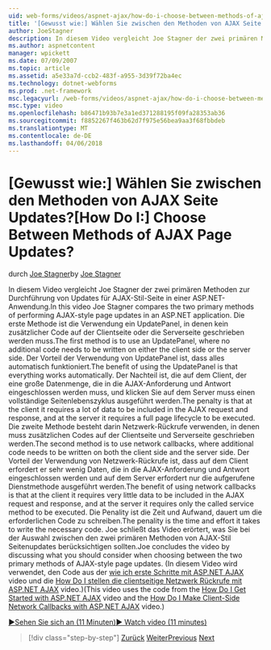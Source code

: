 ```yaml
---
uid: web-forms/videos/aspnet-ajax/how-do-i-choose-between-methods-of-ajax-page-updates
title: '[Gewusst wie:] Wählen Sie zwischen den Methoden von AJAX Seite Updates? | Microsoft-Dokumentation'
author: JoeStagner
description: In diesem Video vergleicht Joe Stagner der zwei primären Methoden zur Durchführung von Updates für AJAX-Stil-Seite in einer ASP.NET-Anwendung. Die erste Methode ist die Verwendung einer Upd...
ms.author: aspnetcontent
manager: wpickett
ms.date: 07/09/2007
ms.topic: article
ms.assetid: a5e33a7d-ccb2-483f-a955-3d39f72ba4ec
ms.technology: dotnet-webforms
ms.prod: .net-framework
msc.legacyurl: /web-forms/videos/aspnet-ajax/how-do-i-choose-between-methods-of-ajax-page-updates
msc.type: video
ms.openlocfilehash: b86471b93b7e3a1ed371288195f09fa28353ab36
ms.sourcegitcommit: f8852267f463b62d7f975e56bea9aa3f68fbbdeb
ms.translationtype: MT
ms.contentlocale: de-DE
ms.lasthandoff: 04/06/2018
---
```

<a name="how-do-i-choose-between-methods-of-ajax-page-updates"></a><span data-ttu-id="2524f-105">[Gewusst wie:] Wählen Sie zwischen den Methoden von AJAX Seite Updates?</span><span class="sxs-lookup"><span data-stu-id="2524f-105">[How Do I:] Choose Between Methods of AJAX Page Updates?</span></span>
====================
<span data-ttu-id="2524f-106">durch [Joe Stagner](https://github.com/JoeStagner)</span><span class="sxs-lookup"><span data-stu-id="2524f-106">by [Joe Stagner](https://github.com/JoeStagner)</span></span>

<span data-ttu-id="2524f-107">In diesem Video vergleicht Joe Stagner der zwei primären Methoden zur Durchführung von Updates für AJAX-Stil-Seite in einer ASP.NET-Anwendung.</span><span class="sxs-lookup"><span data-stu-id="2524f-107">In this video Joe Stagner compares the two primary methods of performing AJAX-style page updates in an ASP.NET application.</span></span> <span data-ttu-id="2524f-108">Die erste Methode ist die Verwendung ein UpdatePanel, in denen kein zusätzlicher Code auf der Clientseite oder die Serverseite geschrieben werden muss.</span><span class="sxs-lookup"><span data-stu-id="2524f-108">The first method is to use an UpdatePanel, where no additional code needs to be written on either the client side or the server side.</span></span> <span data-ttu-id="2524f-109">Der Vorteil der Verwendung von UpdatePanel ist, dass alles automatisch funktioniert.</span><span class="sxs-lookup"><span data-stu-id="2524f-109">The benefit of using the UpdatePanel is that everything works automatically.</span></span> <span data-ttu-id="2524f-110">Der Nachteil ist, die auf dem Client, der eine große Datenmenge, die in die AJAX-Anforderung und Antwort eingeschlossen werden muss, und klicken Sie auf dem Server muss einen vollständige Seitenlebenszyklus ausgeführt werden.</span><span class="sxs-lookup"><span data-stu-id="2524f-110">The penalty is that at the client it requires a lot of data to be included in the AJAX request and response, and at the server it requires a full page lifecycle to be executed.</span></span> <span data-ttu-id="2524f-111">Die zweite Methode besteht darin Netzwerk-Rückrufe verwenden, in denen muss zusätzlichen Codes auf der Clientseite und Serverseite geschrieben werden.</span><span class="sxs-lookup"><span data-stu-id="2524f-111">The second method is to use network callbacks, where additional code needs to be written on both the client side and the server side.</span></span> <span data-ttu-id="2524f-112">Der Vorteil der Verwendung von Netzwerk-Rückrufe ist, dass auf dem Client erfordert er sehr wenig Daten, die in die AJAX-Anforderung und Antwort eingeschlossen werden und auf dem Server erfordert nur die aufgerufene Dienstmethode ausgeführt werden.</span><span class="sxs-lookup"><span data-stu-id="2524f-112">The benefit of using network callbacks is that at the client it requires very little data to be included in the AJAX request and response, and at the server it requires only the called service method to be executed.</span></span> <span data-ttu-id="2524f-113">Die Penality ist die Zeit und Aufwand, dauert um die erforderlichen Code zu schreiben.</span><span class="sxs-lookup"><span data-stu-id="2524f-113">The penality is the time and effort it takes to write the necessary code.</span></span> <span data-ttu-id="2524f-114">Joe schließt das Video erörtert, was Sie bei der Auswahl zwischen den zwei primären Methoden von AJAX-Stil Seitenupdates berücksichtigen sollten.</span><span class="sxs-lookup"><span data-stu-id="2524f-114">Joe concludes the video by discussing what you should consider when choosing between the two primary methods of AJAX-style page updates.</span></span> <span data-ttu-id="2524f-115">(In diesem Video wird verwendet, den Code aus der [wie ich erste Schritte mit ASP.NET AJAX](how-do-i-get-started-with-aspnet-ajax.md) video und die [How Do I stellen die clientseitige Netzwerk Rückrufe mit ASP.NET AJAX](how-do-i-make-client-side-network-callbacks-with-aspnet-ajax.md) video.)</span><span class="sxs-lookup"><span data-stu-id="2524f-115">(This video uses the code from the [How Do I Get Started with ASP.NET AJAX](how-do-i-get-started-with-aspnet-ajax.md) video and the [How Do I Make Client-Side Network Callbacks with ASP.NET AJAX](how-do-i-make-client-side-network-callbacks-with-aspnet-ajax.md) video.)</span></span>

[<span data-ttu-id="2524f-116">&#9654;Sehen Sie sich an (11 Minuten)</span><span class="sxs-lookup"><span data-stu-id="2524f-116">&#9654; Watch video (11 minutes)</span></span>](https://channel9.msdn.com/Blogs/ASP-NET-Site-Videos/how-do-i-choose-between-methods-of-ajax-page-updates)

> [!div class="step-by-step"]
> <span data-ttu-id="2524f-117">[Zurück](how-do-i-update-multiple-regions-of-a-page-with-aspnet-ajax.md)
> [Weiter](how-do-i-use-other-javascript-user-interface-libraries-with-aspnet-ajax.md)</span><span class="sxs-lookup"><span data-stu-id="2524f-117">[Previous](how-do-i-update-multiple-regions-of-a-page-with-aspnet-ajax.md)
[Next](how-do-i-use-other-javascript-user-interface-libraries-with-aspnet-ajax.md)</span></span>
